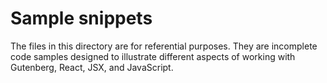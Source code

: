 # Sample snippets

The files in this directory are for referential purposes. They are incomplete code samples designed to illustrate different aspects of working with Gutenberg, React, JSX, and JavaScript.
